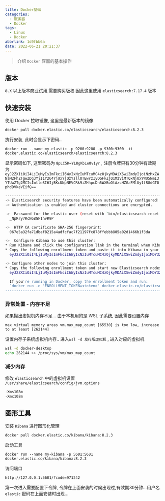 ```yaml
---
title: Docker基础
categories:
  - 服务器
  - Docker
tags:
  - Linux
  - Docker
abbrlink: 1d9fbb6a
date: 2022-06-21 20:21:37
---
```


> 介绍 `Docker` 容器的基本操作

<!--more-->



## 版本

`8.X` 以上版本商业试用,需要购买版权.因此这里使用 `elasticsearch:7.17.4` 版本



## 快速安装

使用 Docker 拉取镜像, 这里是最新版本的镜像

`docker pull docker.elastic.co/elasticsearch/elasticsearch:8.2.3`

执行安装, 此时会显示下密码..

`docker run --name my-elastic -p 9200:9200 -p 9300:9300 -it docker.elastic.co/elasticsearch/elasticsearch:8.2.3`

显示密码如下, 这里密码为 `8pLC5K=YL8gKbLe0v1yr` , 注册令牌只有30分钟有效期为`eyJ2ZXIiOiI4LjIuMyIsImFkciI6WyIxNzIuMTcuMC4zOjkyMDAiXSwiZmdyIjoiNzMxZWNlM2FhZTgwZDg3YjI1Y2U4YjUxYjQzYzllOTEwYzIyOGFkZjQ1MzViMTQxNjUxYWU5NmI3YTUwZTg2MCIsImtleSI6IjBKcUNpNEVCRk9iZHhpcDh5WXBoOlAzcHZGaFMtUy1tRGdGT0phdDVkeVEifQ==`

```bash
------------------------------------------------------------------------------------------------------------------------
-> Elasticsearch security features have been automatically configured!
-> Authentication is enabled and cluster connections are encrypted.

->  Password for the elastic user (reset with `bin/elasticsearch-reset-password -u elastic`):
  _NpRry7RcNGBGF1hvR9P

->  HTTP CA certificate SHA-256 fingerprint:
  067e5a32fa71dbaf8215a4adfcfac7f21197fc878ffebbb805a02d1466b1f3da

->  Configure Kibana to use this cluster:
* Run Kibana and click the configuration link in the terminal when Kibana starts.
* Copy the following enrollment token and paste it into Kibana in your browser (valid for the next 30 minutes):
  eyJ2ZXIiOiI4LjIuMyIsImFkciI6WyIxNzIuMTcuMC4zOjkyMDAiXSwiZmdyIjoiMDY3ZTVhMzJmYTcxZGJhZjgyMTVhNGFkZmNmYWM3ZjIxMTk3ZmM4NzhmZmViYmI4MDVhMDJkMTQ2NmIxZjNkYSIsImtleSI6IkhraXFpNEVCOTE2NFh0RDhwUDBNOmRGN1FIazVIU1kyTzJtRzFNSjZYVkEifQ==

-> Configure other nodes to join this cluster:
* Copy the following enrollment token and start new Elasticsearch nodes with `bin/elasticsearch --enrollment-token <token>` (valid for the next 30 minutes):
  eyJ2ZXIiOiI4LjIuMyIsImFkciI6WyIxNzIuMTcuMC4zOjkyMDAiXSwiZmdyIjoiMDY3ZTVhMzJmYTcxZGJhZjgyMTVhNGFkZmNmYWM3ZjIxMTk3ZmM4NzhmZmViYmI4MDVhMDJkMTQ2NmIxZjNkYSIsImtleSI6IklFaXFpNEVCOTE2NFh0RDhwUDBNOkxpQjFaN1NaUTRhMnlKeHVEY19xb1EifQ==

  If you're running in Docker, copy the enrollment token and run:
  `docker run -e "ENROLLMENT_TOKEN=<token>" docker.elastic.co/elasticsearch/elasticsearch:8.2.3`
------------------------------------------------------------------------------------------------------------------------
```



### 异常处置 - 内存不足

如果抛出虚拟机内存不足... 由于本机用的是 WSL 子系统, 因此需要设置内存

`max virtual memory areas vm.max_map_count [65530] is too low, increase to at least [262144]`

设置内存子系统虚拟机内存.. 进入`wsl -d 发行版虚拟机` , 进入对应的虚拟机

```bash
wsl -d docker-desktop
echo 262144 >> /proc/sys/vm/max_map_count
```



### 减少内存

修改 `elasticsearch` 中的虚拟机设置 `/usr/share/elasticsearch/config/jvm.options` 

```bash
-Xms108m
-Xmx108m
```







## 图形工具

安装 `Kibana` 进行图形化管理

`docker pull docker.elastic.co/kibana/kibana:8.2.3`

启动工具

`docker run --name my-kibana -p 5601:5601 docker.elastic.co/kibana/kibana:8.2.3`

访问端口

`http://127.0.0.1:5601/?code=971242`

第一次进入需要配置下令牌, 令牌在上面安装的时候出现过,有效期30分钟...用户名 `elastic`  密码在上面安装时出现...

